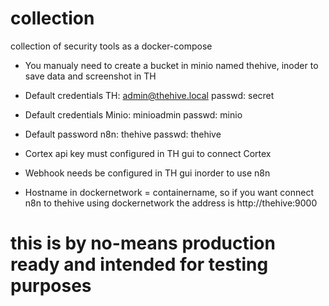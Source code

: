 # collection
collection of security tools as a docker-compose

- You manualy need to create a bucket in minio named thehive, inoder to save data and screenshot in TH

- Default credentials TH: admin@thehive.local passwd: secret

- Default credentials Minio: minioadmin passwd: minio

- Default password n8n: thehive passwd: thehive

- Cortex api key must configured in TH gui to connect Cortex

- Webhook needs be configured in TH gui inorder to use n8n

- Hostname in dockernetwork = containername, so if you want connect n8n to thehive using dockernetwork the address is http://thehive:9000

# this is by no-means production ready and intended for testing purposes
